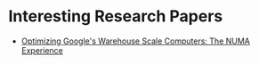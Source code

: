 # Interesting Research Papers

- [Optimizing Google's Warehouse Scale Computers: The NUMA Experience](https://static.googleusercontent.com/media/research.google.com/en//pubs/archive/40691.pdf)

